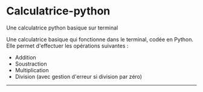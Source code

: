 # Calculatrice-python
Une calculatrice python basique sur terminal

Une calculatrice basique qui fonctionne dans le terminal, codée en Python.  
Elle permet d'effectuer les opérations suivantes :

- Addition
- Soustraction
- Multiplication
- Division (avec gestion d'erreur si division par zéro)

---
